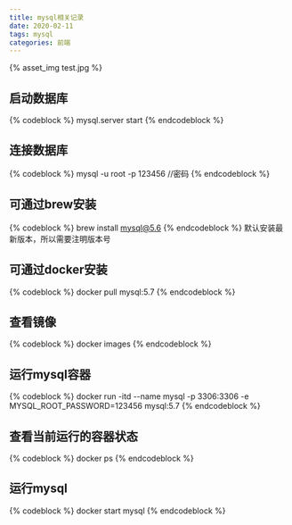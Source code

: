 ```yaml
---
title: mysql相关记录
date: 2020-02-11
tags: mysql
categories: 前端
---
```


{% asset_img test.jpg %}

## 启动数据库
{% codeblock %}
mysql.server start
{% endcodeblock %}

## 连接数据库
{% codeblock %}
mysql -u root -p 123456 //密码
{% endcodeblock %}

## 可通过brew安装
{% codeblock %}
brew install mysql@5.6
{% endcodeblock %}
默认安装最新版本，所以需要注明版本号

## 可通过docker安装
{% codeblock %}
docker pull mysql:5.7
{% endcodeblock %}

## 查看镜像
{% codeblock %}
docker images
{% endcodeblock %}

## 运行mysql容器
{% codeblock %}
docker run -itd --name mysql -p 3306:3306 -e MYSQL_ROOT_PASSWORD=123456 mysql:5.7
{% endcodeblock %}

## 查看当前运行的容器状态
{% codeblock %}
docker ps
{% endcodeblock %}

## 运行mysql
{% codeblock %}
docker start mysql
{% endcodeblock %}